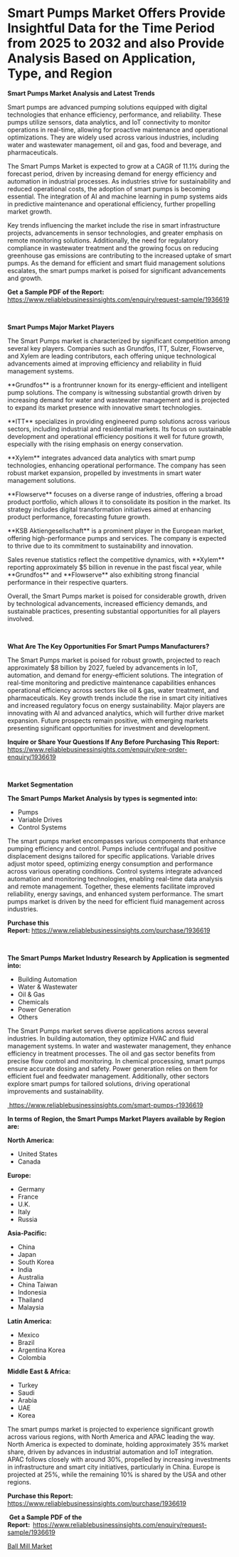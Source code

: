 <p><h1>Smart Pumps Market Offers Provide Insightful Data for the Time Period from 2025 to 2032 and also Provide Analysis Based on Application, Type, and Region</h1></p><p><strong>Smart Pumps Market Analysis and Latest Trends</strong></p>
<p><p>Smart pumps are advanced pumping solutions equipped with digital technologies that enhance efficiency, performance, and reliability. These pumps utilize sensors, data analytics, and IoT connectivity to monitor operations in real-time, allowing for proactive maintenance and operational optimizations. They are widely used across various industries, including water and wastewater management, oil and gas, food and beverage, and pharmaceuticals.</p><p>The Smart Pumps Market is expected to grow at a CAGR of 11.1% during the forecast period, driven by increasing demand for energy efficiency and automation in industrial processes. As industries strive for sustainability and reduced operational costs, the adoption of smart pumps is becoming essential. The integration of AI and machine learning in pump systems aids in predictive maintenance and operational efficiency, further propelling market growth.</p><p>Key trends influencing the market include the rise in smart infrastructure projects, advancements in sensor technologies, and greater emphasis on remote monitoring solutions. Additionally, the need for regulatory compliance in wastewater treatment and the growing focus on reducing greenhouse gas emissions are contributing to the increased uptake of smart pumps. As the demand for efficient and smart fluid management solutions escalates, the smart pumps market is poised for significant advancements and growth.</p></p>
<p><strong>Get a Sample PDF of the Report:&nbsp;</strong> <a href="https://www.reliablebusinessinsights.com/enquiry/request-sample/1936619?utm_campaign=1106&utm_medium=2&utm_source=Github&utm_content=ia&utm_term=09042025&utm_id=smart-pumps">https://www.reliablebusinessinsights.com/enquiry/request-sample/1936619</a></p>
<p>&nbsp;</p>
<p><strong>Smart Pumps Major Market Players</strong></p>
<p><p>The Smart Pumps market is characterized by significant competition among several key players. Companies such as Grundfos, ITT, Sulzer, Flowserve, and Xylem are leading contributors, each offering unique technological advancements aimed at improving efficiency and reliability in fluid management systems. </p><p>**Grundfos** is a frontrunner known for its energy-efficient and intelligent pump solutions. The company is witnessing substantial growth driven by increasing demand for water and wastewater management and is projected to expand its market presence with innovative smart technologies.</p><p>**ITT** specializes in providing engineered pump solutions across various sectors, including industrial and residential markets. Its focus on sustainable development and operational efficiency positions it well for future growth, especially with the rising emphasis on energy conservation.</p><p>**Xylem** integrates advanced data analytics with smart pump technologies, enhancing operational performance. The company has seen robust market expansion, propelled by investments in smart water management solutions. </p><p>**Flowserve** focuses on a diverse range of industries, offering a broad product portfolio, which allows it to consolidate its position in the market. Its strategy includes digital transformation initiatives aimed at enhancing product performance, forecasting future growth.</p><p>**KSB Aktiengesellschaft** is a prominent player in the European market, offering high-performance pumps and services. The company is expected to thrive due to its commitment to sustainability and innovation.</p><p>Sales revenue statistics reflect the competitive dynamics, with **Xylem** reporting approximately $5 billion in revenue in the past fiscal year, while **Grundfos** and **Flowserve** also exhibiting strong financial performance in their respective quarters.</p><p>Overall, the Smart Pumps market is poised for considerable growth, driven by technological advancements, increased efficiency demands, and sustainable practices, presenting substantial opportunities for all players involved.</p></p>
<p>&nbsp;</p>
<p><strong>What Are The Key Opportunities For Smart Pumps Manufacturers?</strong></p>
<p><p>The Smart Pumps market is poised for robust growth, projected to reach approximately $8 billion by 2027, fueled by advancements in IoT, automation, and demand for energy-efficient solutions. The integration of real-time monitoring and predictive maintenance capabilities enhances operational efficiency across sectors like oil & gas, water treatment, and pharmaceuticals. Key growth trends include the rise in smart city initiatives and increased regulatory focus on energy sustainability. Major players are innovating with AI and advanced analytics, which will further drive market expansion. Future prospects remain positive, with emerging markets presenting significant opportunities for investment and development.</p></p>
<p><strong>Inquire or Share Your Questions If Any Before Purchasing This Report:</strong> <a href="https://www.reliablebusinessinsights.com/enquiry/pre-order-enquiry/1936619?utm_campaign=1106&utm_medium=2&utm_source=Github&utm_content=ia&utm_term=09042025&utm_id=smart-pumps">https://www.reliablebusinessinsights.com/enquiry/pre-order-enquiry/1936619</a></p>
<p>&nbsp;</p>
<p><strong>Market Segmentation</strong></p>
<p><strong>The Smart Pumps Market Analysis by types is segmented into:</strong></p>
<p><ul><li>Pumps</li><li>Variable Drives</li><li>Control Systems</li></ul></p>
<p><p>The smart pumps market encompasses various components that enhance pumping efficiency and control. Pumps include centrifugal and positive displacement designs tailored for specific applications. Variable drives adjust motor speed, optimizing energy consumption and performance across various operating conditions. Control systems integrate advanced automation and monitoring technologies, enabling real-time data analysis and remote management. Together, these elements facilitate improved reliability, energy savings, and enhanced system performance. The smart pumps market is driven by the need for efficient fluid management across industries.</p></p>
<p><strong>Purchase this Report:&nbsp;</strong><a href="https://www.reliablebusinessinsights.com/purchase/1936619?utm_campaign=1106&utm_medium=2&utm_source=Github&utm_content=ia&utm_term=09042025&utm_id=smart-pumps">https://www.reliablebusinessinsights.com/purchase/1936619</a></p>
<p>&nbsp;</p>
<p><strong>The Smart Pumps Market Industry Research by Application is segmented into:</strong></p>
<p><ul><li>Building Automation</li><li>Water & Wastewater</li><li>Oil & Gas</li><li>Chemicals</li><li>Power Generation</li><li>Others</li></ul></p>
<p><p>The Smart Pumps market serves diverse applications across several industries. In building automation, they optimize HVAC and fluid management systems. In water and wastewater management, they enhance efficiency in treatment processes. The oil and gas sector benefits from precise flow control and monitoring. In chemical processing, smart pumps ensure accurate dosing and safety. Power generation relies on them for efficient fuel and feedwater management. Additionally, other sectors explore smart pumps for tailored solutions, driving operational improvements and sustainability.</p></p>
<p><a href="https://www.reliablebusinessinsights.com/smart-pumps-r1936619?utm_campaign=1106&utm_medium=2&utm_source=Github&utm_content=ia&utm_term=09042025&utm_id=smart-pumps">&nbsp;https://www.reliablebusinessinsights.com/smart-pumps-r1936619</a></p>
<p><strong>In terms of Region, the Smart Pumps Market Players available by Region are:</strong></p>
<p>
    <p> <strong> North America: </strong>
        <ul>
            <li>United States</li>
            <li>Canada</li>
        </ul>
        </p> 
    <p> <strong> Europe: </strong>
        <ul>
            <li>Germany</li>
            <li>France</li>
            <li>U.K.</li>
            <li>Italy</li>
            <li>Russia</li>
        </ul>
        </p> 
    <p> <strong> Asia-Pacific: </strong>
        <ul>
            <li>China</li>
            <li>Japan</li>
            <li>South Korea</li>
            <li>India</li>
            <li>Australia</li>
            <li>China Taiwan</li>
            <li>Indonesia</li>
            <li>Thailand</li>
            <li>Malaysia</li>
        </ul>
        </p> 
    <p> <strong> Latin America: </strong>
        <ul>
            <li>Mexico</li>
            <li>Brazil</li>
            <li>Argentina Korea</li>
            <li>Colombia</li>
        </ul>
        </p> 
    <p> <strong> Middle East & Africa: </strong>
        <ul>
            <li>Turkey</li>
            <li>Saudi</li>
            <li>Arabia</li>
            <li>UAE</li>
            <li>Korea</li>
        </ul>
    </p>
    </p>
<p><p>The smart pumps market is projected to experience significant growth across various regions, with North America and APAC leading the way. North America is expected to dominate, holding approximately 35% market share, driven by advances in industrial automation and IoT integration. APAC follows closely with around 30%, propelled by increasing investments in infrastructure and smart city initiatives, particularly in China. Europe is projected at 25%, while the remaining 10% is shared by the USA and other regions.</p></p>
<p><strong>Purchase this Report: </strong><a href="https://www.reliablebusinessinsights.com/purchase/1936619?utm_campaign=1106&utm_medium=2&utm_source=Github&utm_content=ia&utm_term=09042025&utm_id=smart-pumps">https://www.reliablebusinessinsights.com/purchase/1936619</a></p>
<p>&nbsp;<strong>Get a Sample PDF of the Report:&nbsp;&nbsp;</strong><a href="https://www.reliablebusinessinsights.com/enquiry/request-sample/1936619?utm_campaign=1106&utm_medium=2&utm_source=Github&utm_content=ia&utm_term=09042025&utm_id=smart-pumps">https://www.reliablebusinessinsights.com/enquiry/request-sample/1936619</a></p>
<p><strong></strong></p>
<p><p><a href="https://github.com/messonmengen75/Market-Research-Report-List-1/blob/main/ball-mill-market.md?utm_campaign=1106&utm_medium=2&utm_source=Github&utm_content=ia&utm_term=09042025&utm_id=smart-pumps">Ball Mill Market</a></p></p>
